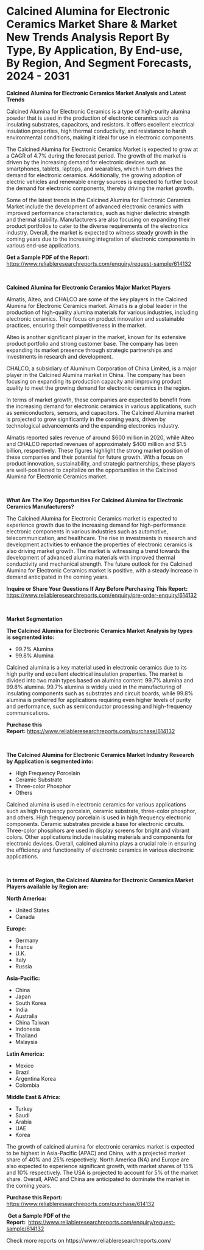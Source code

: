 <p><h1>Calcined Alumina for Electronic Ceramics Market Share & Market New Trends Analysis Report By Type, By Application, By End-use, By Region, And Segment Forecasts, 2024 - 2031</h1></p><p><strong>Calcined Alumina for Electronic Ceramics Market Analysis and Latest Trends</strong></p>
<p><p>Calcined Alumina for Electronic Ceramics is a type of high-purity alumina powder that is used in the production of electronic ceramics such as insulating substrates, capacitors, and resistors. It offers excellent electrical insulation properties, high thermal conductivity, and resistance to harsh environmental conditions, making it ideal for use in electronic components.</p><p>The Calcined Alumina for Electronic Ceramics Market is expected to grow at a CAGR of 4.7% during the forecast period. The growth of the market is driven by the increasing demand for electronic devices such as smartphones, tablets, laptops, and wearables, which in turn drives the demand for electronic ceramics. Additionally, the growing adoption of electric vehicles and renewable energy sources is expected to further boost the demand for electronic components, thereby driving the market growth.</p><p>Some of the latest trends in the Calcined Alumina for Electronic Ceramics Market include the development of advanced electronic ceramics with improved performance characteristics, such as higher dielectric strength and thermal stability. Manufacturers are also focusing on expanding their product portfolios to cater to the diverse requirements of the electronics industry. Overall, the market is expected to witness steady growth in the coming years due to the increasing integration of electronic components in various end-use applications.</p></p>
<p><strong>Get a Sample PDF of the Report:&nbsp;</strong> <a href="https://www.reliableresearchreports.com/enquiry/request-sample/614132">https://www.reliableresearchreports.com/enquiry/request-sample/614132</a></p>
<p>&nbsp;</p>
<p><strong>Calcined Alumina for Electronic Ceramics Major Market Players</strong></p>
<p><p>Almatis, Alteo, and CHALCO are some of the key players in the Calcined Alumina for Electronic Ceramics market. Almatis is a global leader in the production of high-quality alumina materials for various industries, including electronic ceramics. They focus on product innovation and sustainable practices, ensuring their competitiveness in the market.</p><p>Alteo is another significant player in the market, known for its extensive product portfolio and strong customer base. The company has been expanding its market presence through strategic partnerships and investments in research and development.</p><p>CHALCO, a subsidiary of Aluminum Corporation of China Limited, is a major player in the Calcined Alumina market in China. The company has been focusing on expanding its production capacity and improving product quality to meet the growing demand for electronic ceramics in the region.</p><p>In terms of market growth, these companies are expected to benefit from the increasing demand for electronic ceramics in various applications, such as semiconductors, sensors, and capacitors. The Calcined Alumina market is projected to grow significantly in the coming years, driven by technological advancements and the expanding electronics industry.</p><p>Almatis reported sales revenue of around $600 million in 2020, while Alteo and CHALCO reported revenues of approximately $400 million and $1.5 billion, respectively. These figures highlight the strong market position of these companies and their potential for future growth. With a focus on product innovation, sustainability, and strategic partnerships, these players are well-positioned to capitalize on the opportunities in the Calcined Alumina for Electronic Ceramics market.</p></p>
<p>&nbsp;</p>
<p><strong>What Are The Key Opportunities For Calcined Alumina for Electronic Ceramics Manufacturers?</strong></p>
<p><p>The Calcined Alumina for Electronic Ceramics market is expected to experience growth due to the increasing demand for high-performance electronic components in various industries such as automotive, telecommunication, and healthcare. The rise in investments in research and development activities to enhance the properties of electronic ceramics is also driving market growth. The market is witnessing a trend towards the development of advanced alumina materials with improved thermal conductivity and mechanical strength. The future outlook for the Calcined Alumina for Electronic Ceramics market is positive, with a steady increase in demand anticipated in the coming years.</p></p>
<p><strong>Inquire or Share Your Questions If Any Before Purchasing This Report:</strong> <a href="https://www.reliableresearchreports.com/enquiry/pre-order-enquiry/614132">https://www.reliableresearchreports.com/enquiry/pre-order-enquiry/614132</a></p>
<p>&nbsp;</p>
<p><strong>Market Segmentation</strong></p>
<p><strong>The Calcined Alumina for Electronic Ceramics Market Analysis by types is segmented into:</strong></p>
<p><ul><li>99.7% Alumina</li><li>99.8% Alumina</li></ul></p>
<p><p>Calcined alumina is a key material used in electronic ceramics due to its high purity and excellent electrical insulation properties. The market is divided into two main types based on alumina content: 99.7% alumina and 99.8% alumina. 99.7% alumina is widely used in the manufacturing of insulating components such as substrates and circuit boards, while 99.8% alumina is preferred for applications requiring even higher levels of purity and performance, such as semiconductor processing and high-frequency communications.</p></p>
<p><strong>Purchase this Report:&nbsp;</strong><a href="https://www.reliableresearchreports.com/purchase/614132">https://www.reliableresearchreports.com/purchase/614132</a></p>
<p>&nbsp;</p>
<p><strong>The Calcined Alumina for Electronic Ceramics Market Industry Research by Application is segmented into:</strong></p>
<p><ul><li>High Frequency Porcelain</li><li>Ceramic Substrate</li><li>Three-color Phosphor</li><li>Others</li></ul></p>
<p><p>Calcined alumina is used in electronic ceramics for various applications such as high frequency porcelain, ceramic substrate, three-color phosphor, and others. High frequency porcelain is used in high frequency electronic components. Ceramic substrates provide a base for electronic circuits. Three-color phosphors are used in display screens for bright and vibrant colors. Other applications include insulating materials and components for electronic devices. Overall, calcined alumina plays a crucial role in ensuring the efficiency and functionality of electronic ceramics in various electronic applications.</p></p>
<p>&nbsp;</p>
<p><strong>In terms of Region, the Calcined Alumina for Electronic Ceramics Market Players available by Region are:</strong></p>
<p>
    <p> <strong> North America: </strong>
        <ul>
            <li>United States</li>
            <li>Canada</li>
        </ul>
        </p> 
    <p> <strong> Europe: </strong>
        <ul>
            <li>Germany</li>
            <li>France</li>
            <li>U.K.</li>
            <li>Italy</li>
            <li>Russia</li>
        </ul>
        </p> 
    <p> <strong> Asia-Pacific: </strong>
        <ul>
            <li>China</li>
            <li>Japan</li>
            <li>South Korea</li>
            <li>India</li>
            <li>Australia</li>
            <li>China Taiwan</li>
            <li>Indonesia</li>
            <li>Thailand</li>
            <li>Malaysia</li>
        </ul>
        </p> 
    <p> <strong> Latin America: </strong>
        <ul>
            <li>Mexico</li>
            <li>Brazil</li>
            <li>Argentina Korea</li>
            <li>Colombia</li>
        </ul>
        </p> 
    <p> <strong> Middle East & Africa: </strong>
        <ul>
            <li>Turkey</li>
            <li>Saudi</li>
            <li>Arabia</li>
            <li>UAE</li>
            <li>Korea</li>
        </ul>
    </p>
    </p>
<p><p>The growth of calcined alumina for electronic ceramics market is expected to be highest in Asia-Pacific (APAC) and China, with a projected market share of 40% and 25% respectively. North America (NA) and Europe are also expected to experience significant growth, with market shares of 15% and 10% respectively. The USA is projected to account for 5% of the market share. Overall, APAC and China are anticipated to dominate the market in the coming years.</p></p>
<p><strong>Purchase this Report: </strong><a href="https://www.reliableresearchreports.com/purchase/614132">https://www.reliableresearchreports.com/purchase/614132</a></p>
<p>&nbsp;<strong>Get a Sample PDF of the Report:&nbsp;&nbsp;</strong><a href="https://www.reliableresearchreports.com/enquiry/request-sample/614132">https://www.reliableresearchreports.com/enquiry/request-sample/614132</a></p>
<p><strong></strong></p>
<p>Check more reports on https://www.reliableresearchreports.com/</p>